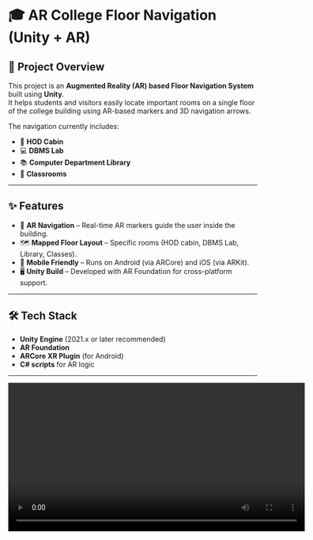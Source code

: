 # 🎓 AR College Floor Navigation (Unity + AR)

## 📌 Project Overview
This project is an **Augmented Reality (AR) based Floor Navigation System** built using **Unity**.  
It helps students and visitors easily locate important rooms on a single floor of the college building using AR-based markers and 3D navigation arrows.

The navigation currently includes:
- 🏢 **HOD Cabin**  
- 💻 **DBMS Lab**  
- 📚 **Computer Department Library**  
- 🏫 **Classrooms**  

---

## ✨ Features
- 📍 **AR Navigation** – Real-time AR markers guide the user inside the building.  
- 🗺 **Mapped Floor Layout** – Specific rooms (HOD cabin, DBMS Lab, Library, Classes).  
- 📱 **Mobile Friendly** – Runs on Android (via ARCore) and iOS (via ARKit).  
- 🖥 **Unity Build** – Developed with AR Foundation for cross-platform support.  

---

## 🛠 Tech Stack
- **Unity Engine** (2021.x or later recommended)  
- **AR Foundation**  
- **ARCore XR Plugin** (for Android)   
- **C# scripts** for AR logic  

---
<video src="demo.mp4" controls width="600">
  Your browser does not support the video tag.  
  👉 [Click here to watch the demo](demo.mp4)
</video>
